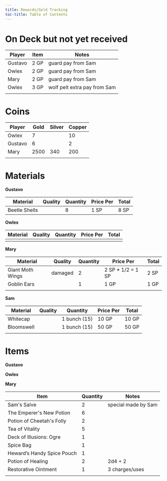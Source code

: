 ```yaml
---
title: Rewards/Gold Tracking
toc-title: Table of Contents
---
```


# On Deck but not yet received

| Player  | Item | Notes                        |
|---------|------|------------------------------|
| Gustavo | 2 GP | guard pay from Sam           |
| Owlex   | 2 GP | guard pay from Sam           |
| Mary    | 2 GP | guard pay from Sam           |
| Owlex   | 3 GP | wolf pelt extra pay from Sam |
|         |      |                              |

# Coins

| Player  | Gold | Silver | Copper |
|---------|------|--------|--------|
| Owlex   | 7    |        | 10     |
| Gustavo | 6    |        | 2      |
| Mary    | 2500 | 340    | 200    |
|         |      |        |        |

# Materials

**Gustavo**

| Material      | Quality | Quantity | Price Per | Total |
|---------------|---------|----------|-----------|-------|
| Beetle Shells |         | 8        | 1 SP      | 8 SP  |


**Owlex**

| Material | Quality | Quantity | Price Per | Total |
|----------|---------|----------|-----------|-------|
|          |         |          |           |       |

**Mary**

| Material         | Quality | Quantity | Price Per         | Total |
|------------------|---------|----------|-------------------|-------|
| Giant Moth Wings | damaged | 2        | 2 SP * 1/2 = 1 SP | 2 SP  |
| Goblin Ears      |         | 1        | 1 GP              | 1 GP  |
|                  |         |          |                   |       |

**Sam**

| Material   | Quality | Quantity     | Price Per | Total |
|------------|---------|--------------|-----------|-------|
| Whitecap   |         | 1 bunch (15) | 10 GP     | 10 GP |
| Bloomswell |         | 1 bunch (15) | 50 GP     | 50 GP |
|            |         |              |           |       |

# Items

**Gustavo**

**Owlex**

**Mary**

| Item                       | Quantity | Notes               |
|----------------------------|----------|---------------------|
| Sam's Salve                | 2        | special made by Sam |
| The Emperer's New Potion   | 6        |                     |
| Potion of Cheetah's Folly  | 2        |                     |
| Tea of Vitality            | 5        |                     |
| Deck of Illusions: Ogre    | 1        |                     |
| Spice Bag                  | 1        |                     |
| Heward’s Handy Spice Pouch | 1        |                     |
| Potion of Healing          | 2        | 2d4 + 2             |
| Restorative Ointment       | 1        | 3 charges/uses      |
|                            |          |                     |
